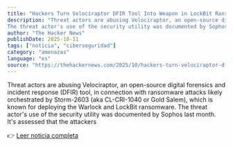 ```yaml
---
title: "Hackers Turn Velociraptor DFIR Tool Into Weapon in LockBit Ransomware Attacks"
description: "Threat actors are abusing Velociraptor, an open-source digital forensics and incident response (DFIR) tool, in connection with ransomware attacks likely orchestrated by Storm-2603 (aka CL-CRI-1040 or Gold Salem), which is known for deploying the Warlock and LockBit ransomware.
The threat actor's use of the security utility was documented by Sophos last month. It's assessed that the attackers"
author: "The Hacker News"
publishDate: 2025-10-11
tags: ["noticia", "ciberseguridad"]
category: "amenazas"
language: "es"
source: "https://thehackernews.com/2025/10/hackers-turn-velociraptor-dfir-tool.html"
---
```


Threat actors are abusing Velociraptor, an open-source digital forensics and incident response (DFIR) tool, in connection with ransomware attacks likely orchestrated by Storm-2603 (aka CL-CRI-1040 or Gold Salem), which is known for deploying the Warlock and LockBit ransomware.
The threat actor's use of the security utility was documented by Sophos last month. It's assessed that the attackers

👉 [Leer noticia completa](https://thehackernews.com/2025/10/hackers-turn-velociraptor-dfir-tool.html)
